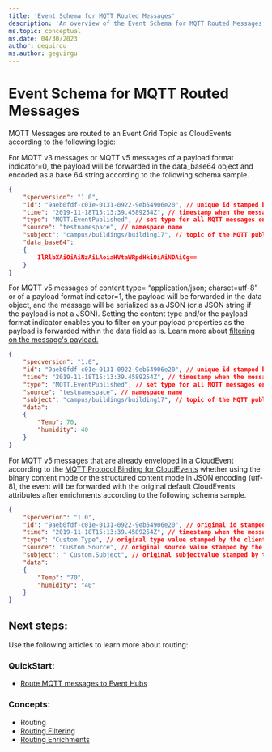 ```yaml
---
title: 'Event Schema for MQTT Routed Messages'
description: 'An overview of the Event Schema for MQTT Routed Messages.'
ms.topic: conceptual
ms.date: 04/30/2023
author: geguirgu
ms.author: geguirgu
---
```

# Event Schema for MQTT Routed Messages
MQTT Messages are routed to an Event Grid Topic as CloudEvents according to the following logic:

For MQTT v3 messages or MQTT v5 messages of a payload format indicator=0, the payload will be forwarded in the data_base64 object and encoded as a base 64 string according to the following schema sample.

```json
{
	"specversion": "1.0",
	"id": "9aeb0fdf-c01e-0131-0922-9eb54906e20", // unique id stamped by the service.
	"time": "2019-11-18T15:13:39.4589254Z", // timestamp when the message was received by the service.
	"type": "MQTT.EventPublished", // set type for all MQTT messages enveloped by the service.
	"source": "testnamespace", // namespace name
	"subject": "campus/buildings/building17", // topic of the MQTT publish request.
	"data_base64": 
    {
		IlRlbXAiOiAiNzAiLAoiaHVtaWRpdHkiOiAiNDAiCg==
	}
}
```

For MQTT v5 messages of content type= “application/json; charset=utf-8” or of a payload format indicator=1, the payload will be forwarded in the data object, and the message will be serialized as a JSON (or a JSON string if the payload is not a JSON). Setting the content type and/or the payload format indicator enables you to filter on your payload properties as the payload is forwarded within the data field as is. Learn more about [filtering on the message's payload.](mqtt-routing-filtering.md#payload-filtering)

```json
{
	"specversion": "1.0",
	"id": "9aeb0fdf-c01e-0131-0922-9eb54906e20", // unique id stamped by the service.
	"time": "2019-11-18T15:13:39.4589254Z", // timestamp when the message was received by the service.
	"type": "MQTT.EventPublished", // set type for all MQTT messages enveloped by the service.
	"source": "testnamespace", // namespace name
	"subject": "campus/buildings/building17", // topic of the MQTT publish request. 
	"data": 
    {
		"Temp": 70,
		"humidity": 40
	}
}
```

For MQTT v5 messages that are already enveloped in a CloudEvent according to the [MQTT Protocol Binding for CloudEvents](https://github.com/cloudevents/spec/blob/v1.0/mqtt-protocol-binding.md) whether using the binary content mode or the structured content mode in JSON encoding (utf-8), the event will be forwarded with the original default CloudEvents attributes after enrichments according to the following schema sample.

```json
{
	"specverion": "1.0",
	"id": "9aeb0fdf-c01e-0131-0922-9eb54906e20", // original id stamped by the client. 
	"time": "2019-11-18T15:13:39.4589254Z", // timestamp when the message was received by the client
	"type": "Custom.Type", // original type value stamped by the client.
	"source": "Custom.Source", // original source value stamped by the client.
	"subject": " Custom.Subject", // original subjectvalue stamped by the client.
	"data": 
    {
		"Temp": "70",
		"humidity": "40"
	}
}
```

## Next steps:

Use the following articles to learn more about routing:

### QuickStart:

- [Route MQTT messages to Event Hubs](https://github.com/MicrosoftDocs/azure-docs-pr/blob/release-build-2023-event-grid/articles/event-grid/mqtt-routing-to-event-hubs-portal.md)

### Concepts:

- Routing
- [Routing Filtering](https://github.com/MicrosoftDocs/azure-docs-pr/blob/release-build-2023-event-grid/articles/event-grid/mqtt-routing-filtering.md)
- [Routing Enrichments](https://github.com/MicrosoftDocs/azure-docs-pr/blob/release-build-2023-event-grid/articles/event-grid/mqtt-routing-enrichment.md)